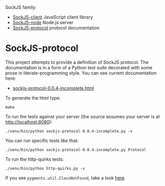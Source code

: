 SockJS family:

  * [SockJS-client](https://github.com/majek/sockjs-client) JavaScript client library
  * [SockJS-node](https://github.com/majek/sockjs-node) Node.js server
  * [SockJS-protocol](https://github.com/majek/sockjs-protocol) protocol documentation


SockJS-protocol
===============

This project attempts to provide a definition of SockJS protocol. The
documentation is in a form of a Python test suite decorated with some
prose in literate-programming style. You can see current documentation
here:

 * [sockjs-protocol-0.0.4-incomplete.html](http://majek.github.com/sockjs-protocol/sockjs-protocol-0.0.4-incomplete.html)



To generate the html type:

    make

To run the tests against your server (the source assumes your server
is at [http://localhost:8080](http://localhost:8080)):

    ./venv/bin/python sockjs-protocol-0.0.4-incomplete.py -v

You can run specific tests like that:

    ./venv/bin/python sockjs-protocol-0.0.4-incomplete.py Protocol

To run the http-quirks tests:

    ./venv/bin/python http-quirks.py -v


If you see `pygments.util.ClassNotFound`, take a look
[here](https://github.com/fitzgen/pycco/issues/39).
